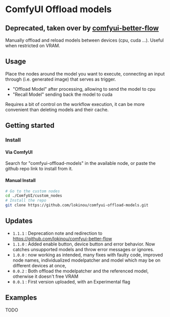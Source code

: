 # ComfyUI Offload models

**Deprecated, taken over by [comfyui-better-flow](https://github.com/lokinou/comfyui-better-flow)**
--


Manually offload and reload models between devices (cpu, cuda ...).
Useful when restricted on VRAM. 

## Usage

Place the nodes around the model you want to execute, connecting an input through (i.e. generated image) that serves as trigger.

- "Offload Model" after processing, allowing to send the model to cpu
- "Recall Model" sending back the model to cuda

Requires a bit of control on the workflow execution, it can be more convenient than deleting models and their cache.

## Getting started

### Install

#### Via ComfyUI

Search for "comfyui-offload-models" in the available node, or paste the github repo link to install from it. 

#### Manual Install
```sh
# Go to the custom nodes
cd ./ComfyUI/custom_nodes
# Install the repo
git clone https://github.com/lokinou/comfyui-offload-models.git
```

## Updates
* `1.1.1` : Deprecation note and redirection to https://github.com/lokinou/comfyui-better-flow
* `1.1.0` : Added enable button, device button and error behavior. Now catches unsupported models and throw error messages or ignores.
* `1.0.0` : now working as intended, many fixes with faulty code, improved node names, individualized modelpatcher and model which may be on different devices at once, 
* `0.0.2` : Both offload the modelpatcher and the referenced model, otherwise it doesn't free VRAM
* `0.0.1` : First version uploaded, with an Experimental flag

## Examples

TODO